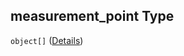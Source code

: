 ## measurement_point Type

`object[]` ([Details](iea43_wra_data_model-properties-measurement-location-items-properties-measurement-point-items.md))
